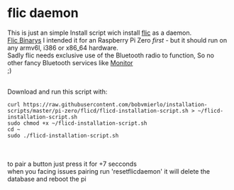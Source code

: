 # flic daemon
This is just an simple Install script wich install [flic](https://github.com/50ButtonsEach/fliclib-linux-hci) as a daemon.<br>
[Flic Binarys](https://github.com/50ButtonsEach/fliclib-linux-hci/tree/master/bin)
I intended it for an Raspberry Pi Zero *first* - but it should run on any armv6l, i386 or	x86_64 hardware. <br>
Sadly flic needs exclusive use of the Bluetooth radio to function, So no other fancy Bluetooth services like [Monitor](https://github.com/andrewjfreyer/monitor) <br>
;) 

 <br>
Download and run this script with:

``` 
curl https://raw.githubusercontent.com/bobvmierlo/installation-scripts/master/pi-zero/flicd/flicd-installation-script.sh > ~/flicd-installation-script.sh
sudo chmod +x ~/flicd-installation-script.sh
cd ~
sudo ./flicd-installation-script.sh
``` 
 <br>
 <br>
to pair a button just press it for +7 secconds <br>
when you facing issues pairing run 'resetflicdaemon' it will delete the database and reboot the pi <br>
